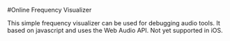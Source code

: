 #Online Frequency Visualizer

This simple frequency visualizer can be used for debugging audio tools. It based on javascript and uses the Web Audio API. Not yet supported in iOS.

